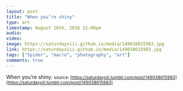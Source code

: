 ```yaml
---
layout: post
title: "When you’re shiny"
type: art
timestamp: August 16th, 2016 12:00pm
audio: 
video: 
image: https://saturdayxiii.github.io/media/149038615983.jpg
link: https://saturdayxiii.github.io/media/149038615983.jpg
tags: ["Spider", "macro", "photography", "art"]
comments: true
---
```

When you’re shiny.
<small>source: [https://saturdayxiii.tumblr.com/post/149038615983](https://saturdayxiii.tumblr.com/post/149038615983)</small>